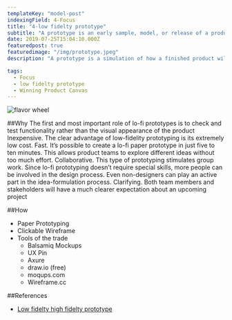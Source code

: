 ```yaml
---
templateKey: "model-post"
indexingField: 4-Focus
title: "4-low fidelty prototype"
subtitle: "A prototype is an early sample, model, or release of a product built to test a concept or process."
date: 2019-07-25T15:04:10.000Z
featuredpost: true
featuredimage: "/img/prototype.jpeg"
description: "A prototype is a simulation of how a finished product will work. It allows product teams to test the usability and feasibility of their designs. Low-fidelity (lo-fi) prototyping is a quick and easy way to translate high-level design concepts into tangible and testable artifacts. Should not be so concrete."

tags:
  - Focus
  - low fidelty prototype
  - Winning Product Canvas
---
```


![flavor wheel](/img/prototype.jpeg)

##Why
The first and most important role of lo-fi prototypes is to check and test functionality rather than the visual appearance of the product
Inexpensive. The clear advantage of low-fidelity prototyping is its extremely low cost.
Fast. It’s possible to create a lo-fi paper prototype in just five to ten minutes. This allows product teams to explore different ideas without too much effort.
Collaborative. This type of prototyping stimulates group work. Since lo-fi prototyping doesn’t require special skills, more people can be involved in the design process. Even non-designers can play an active part in the idea-formulation process.
Clarifying. Both team members and stakeholders will have a much clearer expectation about an upcoming project

##How

- Paper Prototyping
- Clickable Wireframe
- Tools of the trade
  - Balsamiq Mockups
  - UX Pin
  - Axure
  - draw.io (free)
  - moqups.com
  - Wireframe.cc

##References

- [Low fidelty high fidelty prototype](https://theblog.adobe.com/prototyping-difference-low-fidelity-high-fidelity-prototypes-use/)
